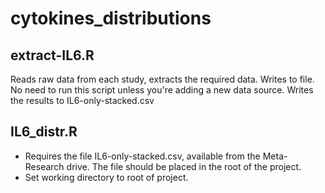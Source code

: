 # cytokines_distributions

## extract-IL6.R
Reads raw data from each study, extracts the required data. Writes to file. No need to run this script unless you're adding a new data source.
Writes the results to IL6-only-stacked.csv

## IL6_distr.R
- Requires the file IL6-only-stacked.csv, available from the Meta-Research drive. The file should be placed in the root of the project.
- Set working directory to root of project.



